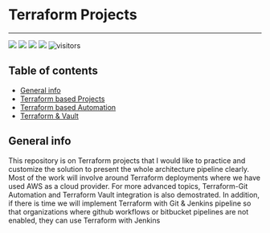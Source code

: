 # Terraform Projects
------------------------------------------------------------------------------------------------------------------------------------------------------------------------

![](https://img.shields.io/badge/terraform1.3.7-orange) ![](https://img.shields.io/badge/AWS-red) ![](https://img.shields.io/badge/Automation-green) ![](https://img.shields.io/badge/UPDATED-22/Jan/2023-yellow) ![visitors](https://visitor-badge.laobi.icu/badge?page_id=worklifesg.Terraform-Projects)


## Table of contents
* [General info](#general-info)
* [Terraform based Projects](#terraform-based-projects)
* [Terraform based Automation](#terraform-based-automation)
* [Terraform & Vault](#terraform-&-vault)

## General info
This repository is on Terraform projects that I would like to practice and customize the solution to present the whole architecture pipeline clearly. Most of the work will involve around Terraform deployments where we have used AWS as a cloud provider. For more advanced topics, Terraform-Git Automation and Terraform Vault integration is also demostrated. In addition, if there is time we will implement Terraform with Git & Jenkins pipeline so that organizations where github workflows or bitbucket pipelines are not enabled, they can use Terraform with Jenkins